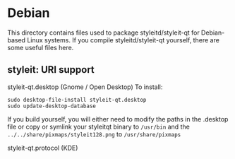 
Debian
====================
This directory contains files used to package styleitd/styleit-qt
for Debian-based Linux systems. If you compile styleitd/styleit-qt yourself, there are some useful files here.

## styleit: URI support ##


styleit-qt.desktop  (Gnome / Open Desktop)
To install:

	sudo desktop-file-install styleit-qt.desktop
	sudo update-desktop-database

If you build yourself, you will either need to modify the paths in
the .desktop file or copy or symlink your styleitqt binary to `/usr/bin`
and the `../../share/pixmaps/styleit128.png` to `/usr/share/pixmaps`

styleit-qt.protocol (KDE)

